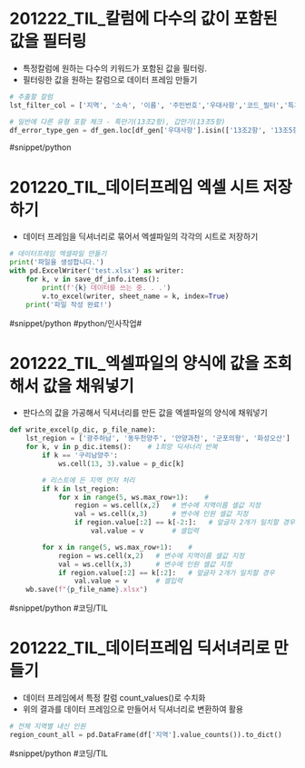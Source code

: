 # 201222_TIL_칼럼에 다수의 값이 포함된 값을 필터링
- 특정칼럼에 원하는 다수의 키워드가 포함된 값을 필터링.
- 필터링한 값을 원하는 칼럼으로 데이터 프레임 만들기
```python
# 추출할 칼럼 
lst_filter_col = ['지역', '소속', '이름', '주민번호','우대사항','코드_필터','특기사항']

# 일반에 다른 유형 포함 체크 - 특만기(13조2항), 갑만기(13조5항)
df_error_type_gen = df_gen.loc[df_gen['우대사항'].isin(['13조2항', '13조5항']), lst_filter_col]

```

#snippet/python

# 201220_TIL_데이터프레임 엑셀 시트 저장하기
- 데이터 프레임을 딕셔너리로 묶어서 엑셀파일의 각각의 시트로 저장하기

```python
# 데이터프레임 엑셀파일 만들기
print('파일을 생성합니다.')
with pd.ExcelWriter('test.xlsx') as writer:
    for k, v in save_df_info.items():
        print(f'{k} 데이터를 쓰는 중. . .')
        v.to_excel(writer, sheet_name = k, index=True)
    print('파일 작성 완료!')

```

#snippet/python #python/인사작업#

# 201222_TIL_엑셀파일의 양식에 값을 조회해서 값을 채워넣기
- 판다스의 값을 가공해서 딕셔너리를 만든 값을 엑셀파일의 양식에 채워넣기

```python
def write_excel(p_dic, p_file_name):
    lst_region = ['광주하남', '동두천양주', '안양과천', '군포의왕', '화성오산']
    for k, v in p_dic.items():    # 1희망 딕셔너리 반복
        if k == '구리남양주':
            ws.cell(13, 3).value = p_dic[k]

        # 리스트에 든 지역 먼저 처리
        if k in lst_region:
            for x in range(5, ws.max_row+1):    # 
                region = ws.cell(x,2)   # 변수에 지역이름 셀값 지정
                val = ws.cell(x,3)      # 변수에 인원 셀값 지정
                if region.value[:2] == k[-2:]:   # 앞글자 2개가 일치할 경우
                    val.value = v       # 셀입력       

        for x in range(5, ws.max_row+1):    # 
            region = ws.cell(x,2)   # 변수에 지역이름 셀값 지정
            val = ws.cell(x,3)      # 변수에 인원 셀값 지정
            if region.value[:2] == k[:2]:   # 앞글자 2개가 일치할 경우
                val.value = v       # 셀입력
    wb.save(f"{p_file_name}.xlsx")

```

#snippet/python #코딩/TIL

# 201222_TIL_데이터프레임 딕서녀리로 만들기
- 데이터 프레임에서 특정 칼럼 count_values()로 수치화
- 위의 결과를 데이터 프레임으로 만들어서 딕셔너리로 변환하여 활용
```python
# 전체 지역별 내신 인원 
region_count_all = pd.DataFrame(df['지역'].value_counts()).to_dict()
```

#snippet/python #코딩/TIL